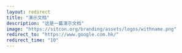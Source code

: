 ```yaml
---
layout: redirect
title: "演示文档"
description: "这是一篇演示文档"
image: "https://sitcon.org/branding/assets/logos/withname.png"
redirect_to: "https://www.google.com.hk/"
redirect_time: "10"
---
```

